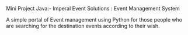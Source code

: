 Mini Project Java:- Imperal Event Solutions : Event Management System

A simple portal of Event management using Python for those people who are searching for the destination events according to their wish.
